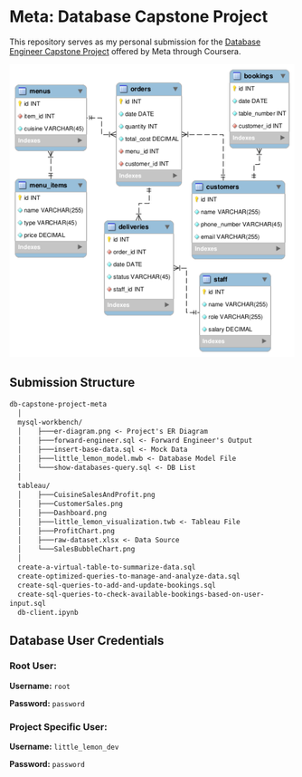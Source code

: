 # Meta: Database Capstone Project

This repository serves as my personal submission for the [Database Engineer Capstone Project](https://www.coursera.org/professional-certificates/meta-database-engineer) offered by Meta through Coursera.

![ER Diagram](./mysql-workbench/er-diagram.png)

## Submission Structure

```
db-capstone-project-meta
  │
  mysql-workbench/
  │    ├───er-diagram.png <- Project's ER Diagram
  │    ├───forward-engineer.sql <- Forward Engineer's Output
  │    ├───insert-base-data.sql <- Mock Data
  │    ├───little_lemon_model.mwb <- Database Model File
  │    └───show-databases-query.sql <- DB List
  │
  tableau/
  │    ├───CuisineSalesAndProfit.png
  │    ├───CustomerSales.png
  │    ├───Dashboard.png
  │    ├───little_lemon_visualization.twb <- Tableau File
  │    ├───ProfitChart.png
  │    ├───raw-dataset.xlsx <- Data Source
  │    └───SalesBubbleChart.png
  │
  create-a-virtual-table-to-summarize-data.sql
  create-optimized-queries-to-manage-and-analyze-data.sql
  create-sql-queries-to-add-and-update-bookings.sql
  create-sql-queries-to-check-available-bookings-based-on-user-input.sql
  db-client.ipynb
```



## Database User Credentials


### Root User:

**Username:** `root`

**Password:** `password`


### Project Specific User:

**Username:** `little_lemon_dev`

**Password:** `password`